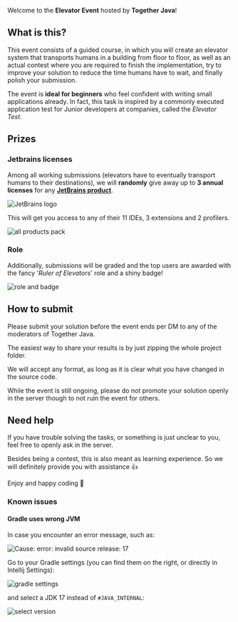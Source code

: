 Welcome to the **Elevator Event** hosted by **Together Java**!

## What is this?

This event consists of a guided course, in which you will create an elevator system that
transports humans in a building from floor to floor, as well as an actual contest where you
are required to finish the implementation, try to improve your solution to reduce the time humans
have to wait, and finally polish your submission.

The event is **ideal for beginners** who feel confident with writing
small applications already. In fact, this task is inspired by a commonly executed application test for
Junior developers at companies, called the _Elevator Test_.

## Prizes

### Jetbrains licenses

Among all working submissions (elevators have to eventually transport humans to their destinations),
we will **randomly** give away up to **3 annual licenses** for any [**JetBrains product**](https://www.jetbrains.com/products/).

![JetBrains logo](https://i.imgur.com/h6jXoNY.png)

This will get you access to any of their 11 IDEs, 3 extensions and 2 profilers.

![all products pack](https://i.imgur.com/IL4dDs0.png)

### Role

Additionally, submissions will be graded and the top users are awarded with
the fancy '_Ruler of Elevators_' role and a shiny badge!

![role and badge](https://i.imgur.com/Uvg0WlA.png)

## How to submit

Please submit your solution before the event ends per DM to any of the
moderators of Together Java.

The easiest way to share your results is by just zipping the whole project folder.

We will accept any format, as long as it is clear what you have changed in the source code.

While the event is still ongoing, please do not promote your solution openly in the server
though to not ruin the event for others.

## Need help

If you have trouble solving the tasks, or something is just unclear to you,
feel free to openly ask in the server.

Besides being a contest, this is also meant as learning experience.
So we will definitely provide you with assistance 👍

Enjoy and happy coding 🙌

### Known issues

#### Gradle uses wrong JVM

In case you encounter an error message, such as:

![Cause: error: invalid source release: 17](https://i.imgur.com/xrT39xi.png)

Go to your Gradle settings (you can find them on the right, or directly in Intellij Settings):

![gradle settings](https://i.imgur.com/7ECw8Jw.png)

and select a JDK 17 instead of `#JAVA_INTERNAL`:

![select version](https://i.imgur.com/h1FFXYn.png)
